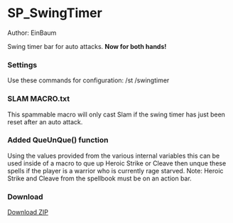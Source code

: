 
# SP_SwingTimer

Author: EinBaum

Swing timer bar for auto attacks. **Now for both hands!**

### Settings

Use these commands for configuration:
	/st
	/swingtimer

### SLAM MACRO.txt

This spammable macro will only cast Slam if the swing timer has just been reset after an auto attack.

### Added QueUnQue() function

Using the values provided from the various internal variables this can be used inside of a macro to que up 
Heroic Strike or Cleave then unque these spells if the player is a warrior who is currently rage starved.
Note: Heroic Strike and Cleave from the spellbook must be on an action bar.

### Download

[Download ZIP](https://github.com/EinBaum/SP_SwingTimer/releases "Download ZIP")
